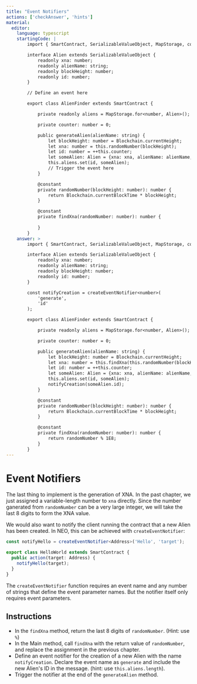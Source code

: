 ```yaml
---
title: "Event Notifiers"
actions: ['checkAnswer', 'hints']
material: 
  editor:
    language: typescript
    startingCode: |
        import { SmartContract, SerializableValueObject, MapStorage, constant, Blockchain } from '@neo-one/smart-contract';

        interface Alien extends SerializableValueObject {
            readonly xna: number;
            readonly alienName: string;
            readonly blockHeight: number;
            readonly id: number;
        }

        // Define an event here

        export class AlienFinder extends SmartContract {

            private readonly aliens = MapStorage.for<number, Alien>();

            private counter: number = 0; 

            public generateAlien(alienName: string) {
                let blockHeight: number = Blockchain.currentHeight;
                let xna: number = this.randomNumber(blockHeight);
                let id: number = ++this.counter;
                let someAlien: Alien = {xna: xna, alienName: alienName, blockHeight: blockHeight, id: id};
                this.aliens.set(id, someAlien);
                // Trigger the event here
            }

            @constant
            private randomNumber(blockHeight: number): number {
                return Blockchain.currentBlockTime * blockHeight;
            }

            @constant
            private findXna(randomNumber: number): number {
                
            }
        }
    answer: > 
        import { SmartContract, SerializableValueObject, MapStorage, constant, Blockchain, createEventNotifier } from '@neo-one/smart-contract';

        interface Alien extends SerializableValueObject {
            readonly xna: number;
            readonly alienName: string;
            readonly blockHeight: number;
            readonly id: number;
        }

        const notifyCreation = createEventNotifier<number>(
            'generate',
            'id'
        );

        export class AlienFinder extends SmartContract {

            private readonly aliens = MapStorage.for<number, Alien>();

            private counter: number = 0; 

            public generateAlien(alienName: string) {
                let blockHeight: number = Blockchain.currentHeight;
                let xna: number = this.findXna(this.randomNumber(blockHeight));
                let id: number = ++this.counter;
                let someAlien: Alien = {xna: xna, alienName: alienName, blockHeight: blockHeight, id: id};
                this.aliens.set(id, someAlien);
                notifyCreation(someAlien.id);
            }

            @constant
            private randomNumber(blockHeight: number): number {
                return Blockchain.currentBlockTime * blockHeight;
            }

            @constant
            private findXna(randomNumber: number): number {
                return randomNumber % 1E8;
            }
        }
---
```


# Event Notifiers

The last thing to implement is the generation of XNA. In the past chapter, we just assigned a variable-length number to `xna` directly. Since the number ganerated from `randomNumber` can be a very large integer, we will take the last 8 digits to form the XNA value. 

We would also want to notify the client running the contract that a new Alien has been created. In NEO, this can be achieved with `createEventNotifier`:

```typescript
const notifyHello = createEventNotifier<Address>('Hello', 'target');

export class HelloWorld extends SmartContract {
  public action(target: Address) {
    notifyHello(target);
  }
}
```
The `createEventNotifier` function requires an event name and any number of strings that define the event parameter names. But the notifier itself only requires event parameters.

## Instructions

- In the `findXna` method, return the last 8 digits of `randomNumber`. (Hint: use `%`)
- In the Main method, call `findXna` with the return value of `randomNumber`, and replace the assignment in the previous chapter. 
- Define an event notifier for the creation of a new Alien with the name `notifyCreation`. Declare the event name as `generate` and include the new Alien's ID in the message. (hint: use `this.aliens.length`). 
- Trigger the notifier at the end of the `generateAlien` method.